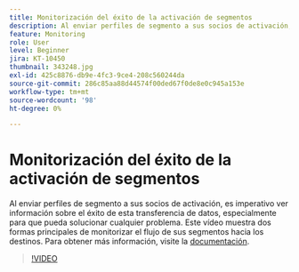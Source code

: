 ```yaml
---
title: Monitorización del éxito de la activación de segmentos
description: Al enviar perfiles de segmento a sus socios de activación, es imperativo ver información sobre el éxito de esta transferencia de datos, especialmente por... (las descripciones deben tener entre 60 y 160 caracteres).
feature: Monitoring
role: User
level: Beginner
jira: KT-10450
thumbnail: 343248.jpg
exl-id: 425c8876-db9e-4fc3-9ce4-208c560244da
source-git-commit: 286c85aa88d44574f00ded67f0de8e0c945a153e
workflow-type: tm+mt
source-wordcount: '98'
ht-degree: 0%

---
```


# Monitorización del éxito de la activación de segmentos

Al enviar perfiles de segmento a sus socios de activación, es imperativo ver información sobre el éxito de esta transferencia de datos, especialmente para que pueda solucionar cualquier problema. Este vídeo muestra dos formas principales de monitorizar el flujo de sus segmentos hacia los destinos. Para obtener más información, visite la [documentación](https://experienceleague.adobe.com/docs/experience-platform/dataflows/ui/monitor-segments.html?lang=es).

>[!VIDEO](https://video.tv.adobe.com/v/343248/?learn=on&enablevpops)

